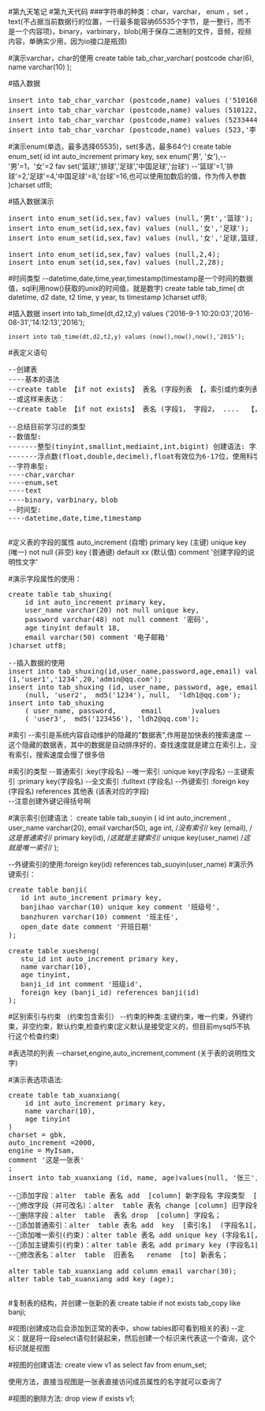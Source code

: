 #第九天笔记
#第九天代码
###字符串的种类：char，varchar， enum ，set ，text(不占据当前数据行的位置，一行最多能容纳65535个字节，是一整行，而不是一个内容项)，binary，varbinary，blob(用于保存二进制的文件，音频，视频内容，单确实少用，因为io接口是瓶颈)


#演示varchar，char的使用
create table tab_char_varchar(
	postcode char(6),
	name varchar(10)
);

#插入数据
<pre>
insert into tab_char_varchar (postcode,name) values ('510168','张三');
insert into tab_char_varchar (postcode,name) values (510122,'李四');
insert into tab_char_varchar (postcode,name) values (52334444444,'123333klklkl李四fsdfdsfds');
insert into tab_char_varchar (postcode,name) values (523,'李四fsdfdsfds');
</pre>

#演示enum(单选，最多选择65535)，set(多选，最多64个)
create table enum_set(
    id int auto_increment primary key,
    sex enum('男', '女'),-- '男'=1，'女'=2
    fav set('篮球','排球','足球','中国足球','台球') --'篮球'=1,'排球'=2,'足球'=4,'中国足球'=8,'台球'=16,也可以使用加数后的值，作为传入参数
)charset utf8;

#插入数据演示
<pre>
insert into enum_set(id,sex,fav) values (null,'男t','篮球'); --数据还是能插入，但是在没有'男t'这个enum的选项的时候，就不会插入进去，其他数据会插入进去
insert into enum_set(id,sex,fav) values (null,'女','足球'); 
insert into enum_set(id,sex,fav) values (null,'女','足球,篮球,排球'); 

insert into enum_set(id,sex,fav) values (null,2,4); 
insert into enum_set(id,sex,fav) values (null,2,28); 
</pre>

#时间类型
--datetime,date,time,year,timestamp(timestamp是一个时间的数据值，sql利用now()获取的unix的时间值，就是数字)
create table tab_time(
	dt datetime,
	d2 date,
	t2 time,
	y year,
	ts timestamp
)charset utf8;

#插入数据
	insert into tab_time(dt,d2,t2,y) values ('2016-9-1 10:20:03','2016-08-31','14:12:13','2016');

	insert into tab_time(dt,d2,t2,y) values (now(),now(),now(),'2015');


#表定义语句
<pre>
--创建表
----基本的语法
--create table 【if not exists】 表名 (字段列表 【，索引或约束列表】) 【表选项列表】；
--或这样来表达：
--create table 【if not exists】 表名 (字段1， 字段2， ....  【，索引1， 索引2， ....，约束1，约束2，....  】) 【表选项1,  表选项2，.... 】

--总结目前学习过的类型
--数值型:
-------整型(tinyint,smallint,mediaint,int,bigint) 创建语法: 字段名 整数类型(M:可展示的位数) unsigned zerofill
-------浮点数(float,double,decimel),float有效位为6-17位，使用科学计数法，精度损失极大，double有效位为13-15位，也是科学计数法，精度损失大，dicimel(M,N),M为可保存的最大位数，N为小数占了几位，值得注意，这个dicimel没有精度损失问题，但是效率损耗较大，所以需要明确使用的范围
--字符串型:
----char,varchar
----enum,set
----text
----binary，varbinary，blob
--时间型:
----datetime,date,time,timestamp

</pre>

#定义表的字段的属性
auto_increment (自增)
primary key  (主键)
unique key  (唯一)
not null  (非空)
key (普通键)
default xx  (默认值)
comment '创建字段的说明性文字'


#演示字段属性的使用：
<pre>
create table tab_shuxing(
	id int auto_increment primary key,
	user_name varchar(20) not null unique key,
	password varchar(48) not null comment '密码',
	age tinyint default 18,
	email varchar(50) comment '电子邮箱'
)charset utf8;

--插入数据的使用
insert into tab_shuxing(id,user_name,password,age,email) values
(1,'user1','1234',20,'admin@qq.com');
insert into tab_shuxing (id, user_name, password, age, email)values
    (null, 'user2',  md5('1234'), null,  'ldh1@qq.com');
insert into tab_shuxing 
    ( user_name, password,      email       )values
    ( 'user3',  md5('123456'), 'ldh2@qq.com');
</pre>


#索引
--索引是系统内容自动维护的隐藏的"数据表",作用是加快表的搜索速度
--这个隐藏的数据表，其中的数据是自动排序好的，查找速度就是建立在索引上，没有索引，搜索速度会慢了很多倍

#索引的类型
--普通索引 :key(字段名)
--唯一索引 :unique key(字段名)
--主键索引 :primary key(字段名)
--全文索引 :fulltext (字段名)
--外键索引 :foreign key (字段名) references 其他表 (该表对应的字段)  
--注意创建外键记得括号啊

#演示索引创建语法：
create  table  tab_suoyin (
    id int auto_increment ,
    user_name varchar(20),
    email varchar(50),
    age int,                /*没有索引*/
    key (email),            /*这是普通索引*/
    primary key(id),        /*这就是主键索引*/
    unique key(user_name)   /*这就是唯一索引*/
);

--外键索引的使用:foreign key(id) references tab_suoyin(user_name)
#演示外键索引：
<pre>
create table banji(
   id int auto_increment primary key,
   banjihao varchar(10) unique key comment '班级号',
   banzhuren varchar(10) comment '班主任',
   open_date date comment '开班日期'
);

create table xuesheng(
   stu_id int auto_increment primary key,
   name varchar(10),
   age tinyint,
   banji_id int comment '班级id',
   foreign key (banji_id) references banji(id)
);
</pre>

#区别索引与约束 （约束包含索引）
--约束的种类:主键约束，唯一约束，外键约束，非空约束，默认约束,检查约束(定义默认是接受定义的，但目前mysql5不执行这个检查约束)

#表选项的列表
--charset,engine,auto_increment,comment (关于表的说明性文字)

#演示表选项语法:
<pre>
create table tab_xuanxiang(
    id int auto_increment primary key,
	name varchar(10),
	age tinyint
)
charset = gbk,
auto_increment =2000,
engine = MyIsam,
comment '这是一张表'
;
insert into tab_xuanxiang (id, name, age)values(null, '张三', 11);

--添加字段：alter  table 表名 add  [column] 新字段名 字段类型  [字段属性列表]；
--修改字段（并可改名）：alter  table 表名 change [column] 旧字段名 新字段名 新字段类型 [新字段属性列表]；
--删除字段：alter  table  表名 drop  [column] 字段名；
--添加普通索引：alter  table 表名 add  key  [索引名]  (字段名1[，字段名2,...])；
--添加唯一索引(约束)：alter table 表名 add unique key (字段名1[，字段名2,...])；
--添加主键索引(约束)：alter table 表名 add primary key (字段名1[，字段名2,...])；
--修改表名：alter  table  旧表名   rename  [to] 新表名；

alter table tab_xuanxiang add column email varchar(30);
alter table tab_xuanxiang add key (age);

</pre>

#复制表的结构，并创建一张新的表
create table if not exists tab_copy like banji;

#视图(创建成功后会添加到正常的表中，show tables即可看到相关的表)
--定义：就是将一段select语句封装起来，然后创建一个标识来代表这一个查询，这个标识就是视图

#视图的创建语法:
create view v1 as select fav from enum_set;

使用方法，直接当视图是一张表直接访问成员属性的名字就可以查询了

#视图的删除方法:
drop view if exists v1;


